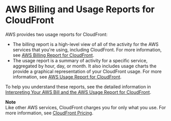 # AWS Billing and Usage Reports for CloudFront<a name="reports-billing"></a>

AWS provides two usage reports for CloudFront:
+ The billing report is a high\-level view of all of the activity for the AWS services that you're using, including CloudFront\. For more information, see [AWS Billing Report for CloudFront](billing-report.md)\.
+ The usage report is a summary of activity for a specific service, aggregated by hour, day, or month\. It also includes usage charts the provide a graphical representation of your CloudFront usage\. For more information, see [AWS Usage Report for CloudFront](usage-report.md)\.

To help you understand these reports, see the detailed information in [Interpreting Your AWS Bill and the AWS Usage Report for CloudFront](billing-and-usage-interpreting.md)\.

**Note**  
Like other AWS services, CloudFront charges you for only what you use\. For more information, see [CloudFront Pricing](CloudFrontPricing.md)\.